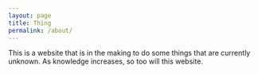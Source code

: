 ```yaml
---
layout: page
title: Thing
permalink: /about/
---
```


This is a website that is in the making to do some things that are currently unknown. As knowledge increases, so too will this website. 
